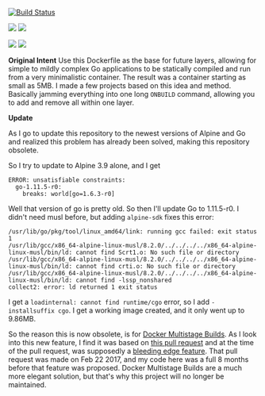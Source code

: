 [![Build Status](https://travis-ci.org/get-go/gostatic.svg?branch=master)](https://travis-ci.org/get-go/gostatic)

[![](https://images.microbadger.com/badges/image/getgo/gostatic.svg)](https://microbadger.com/images/getgo/gostatic "Get your own image badge on microbadger.com")
[![](https://images.microbadger.com/badges/version/getgo/gostatic.svg)](https://microbadger.com/images/getgo/gostatic "Get your own version badge on microbadger.com")

[![](https://images.microbadger.com/badges/image/getgo/gostatic:latest-example.svg)](https://microbadger.com/images/getgo/gostatic:latest-example "Get your own image badge on microbadger.com")
[![](https://images.microbadger.com/badges/version/getgo/gostatic:latest-example.svg)](https://microbadger.com/images/getgo/gostatic:latest-example "Get your own version badge on microbadger.com")

**Original Intent** 
Use this Dockerfile as the base for future layers, allowing for simple to mildly complex Go applications to be statically compiled and run from a very minimalistic container. The result was a container starting as small as 5MB. I made a few projects based on this idea and method. Basically jamming everything into one long `ONBUILD` command, allowing you to add and remove all within one layer.

**Update**

As I go to update this repository to the newest versions of Alpine and Go and realized this problem has already been solved, making this repository obsolete.

So I try to update to Alpine 3.9 alone, and I get

```
ERROR: unsatisfiable constraints:
  go-1.11.5-r0:
    breaks: world[go=1.6.3-r0]
```

Well that version of go is pretty old. So then I'll update Go to 1.11.5-r0. I didn't need musl before, but adding `alpine-sdk` fixes this error:

```
/usr/lib/go/pkg/tool/linux_amd64/link: running gcc failed: exit status 1
/usr/lib/gcc/x86_64-alpine-linux-musl/8.2.0/../../../../x86_64-alpine-linux-musl/bin/ld: cannot find Scrt1.o: No such file or directory
/usr/lib/gcc/x86_64-alpine-linux-musl/8.2.0/../../../../x86_64-alpine-linux-musl/bin/ld: cannot find crti.o: No such file or directory
/usr/lib/gcc/x86_64-alpine-linux-musl/8.2.0/../../../../x86_64-alpine-linux-musl/bin/ld: cannot find -lssp_nonshared
collect2: error: ld returned 1 exit status
```
I get a `loadinternal: cannot find runtime/cgo` error, so I add `-installsuffix cgo`. I get a working image created, and it only went up to 9.86MB.

So the reason this is now obsolete, is for [Docker Multistage Builds](https://docs.bitnami.com/containers/how-to/optimize-docker-images-multistage-builds/). As I look into this new feature, I find it was based on [this pull request]( https://github.com/moby/moby/pull/31257) and at the time of the pull request, was supposedly a [bleeding edge feature](https://blog.alexellis.io/mutli-stage-docker-builds/). That pull request was made on Feb 22 2017, and my code here was a full 8 months before that feature was proposed. Docker Multistage Builds are a much more elegant solution, but that's why this project will no longer be maintained.

